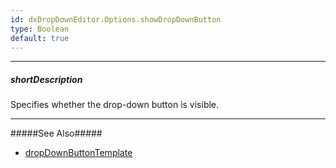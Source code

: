 ```yaml
---
id: dxDropDownEditor.Options.showDropDownButton
type: Boolean
default: true
---
```

---
##### shortDescription
Specifies whether the drop-down button is visible.

---
#####See Also#####
- [dropDownButtonTemplate](/api-reference/10%20UI%20Widgets/dxDropDownEditor/1%20Configuration/dropDownButtonTemplate.md '{basewidgetpath}/Configuration/#dropDownButtonTemplate')